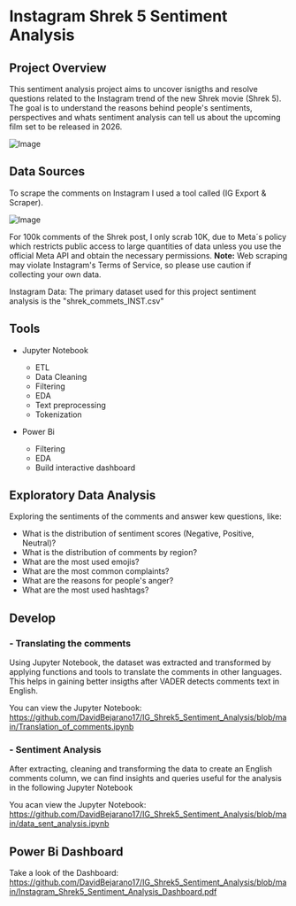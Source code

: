 # Instagram Shrek 5 Sentiment Analysis

## Project Overview

This sentiment analysis project aims to uncover isnigths and resolve questions related to the Instagram trend of the new Shrek movie (Shrek 5). The goal is to understand the reasons behind people's sentiments, perspectives and whats sentiment analysis can tell us about the upcoming film set to be released in 2026.


![Image](https://github.com/user-attachments/assets/37a8bf80-22f6-4d0a-b8e9-b0ba9dd43d85)

## Data Sources

To scrape the comments on Instagram I used a  tool called (IG Export & Scraper).


![Image](https://github.com/user-attachments/assets/cc3e1bbf-b835-4fdf-b650-5a8d3fb28826)


For 100k comments of the Shrek post, I only scrab 10K, due to Meta´s policy which restricts public access to large quantities of data unless you use the official Meta API and obtain the necessary permissions.
**Note:** Web scraping may violate Instagram's Terms of Service, so please use caution if collecting your own data.

Instagram Data: The primary dataset used for this project sentiment analysis is the "shrek_commets_INST.csv" 

## Tools 

- Jupyter Notebook
  - ETL
  - Data Cleaning
  - Filtering
  - EDA
  - Text preprocessing
  - Tokenization

    
- Power Bi
  - Filtering
  - EDA
  - Build interactive dashboard


 ## Exploratory Data Analysis
 
Exploring the sentiments of the comments and answer kew questions, like:

- What is the distribution of sentiment scores (Negative, Positive, Neutral)?
- What is the distribution of comments by region?
- What are the most used emojis?
- What are the most common complaints?
- What are the reasons for people's anger?
- What are the most used hashtags?


## Develop

### - Translating the comments


Using Jupyter Notebook, the dataset was extracted and transformed by applying functions and tools to translate the comments in other languages. This helps in gaining better insigths after VADER detects comments text in English.

You can view the Jupyter Notebook: https://github.com/DavidBejarano17/IG_Shrek5_Sentiment_Analysis/blob/main/Translation_of_comments.ipynb


### - Sentiment Analysis

After extracting, cleaning and transforming the data to create an English comments column, we can find insights and queries useful for the analysis in the following Jupyter Notebook 

You acan view the Jupyter Notebook:
https://github.com/DavidBejarano17/IG_Shrek5_Sentiment_Analysis/blob/main/data_sent_analysis.ipynb




## Power Bi Dashboard

Take a look of the Dashboard: https://github.com/DavidBejarano17/IG_Shrek5_Sentiment_Analysis/blob/main/Instagram_Shrek5_Sentiment_Analysis_Dashboard.pdf








  
